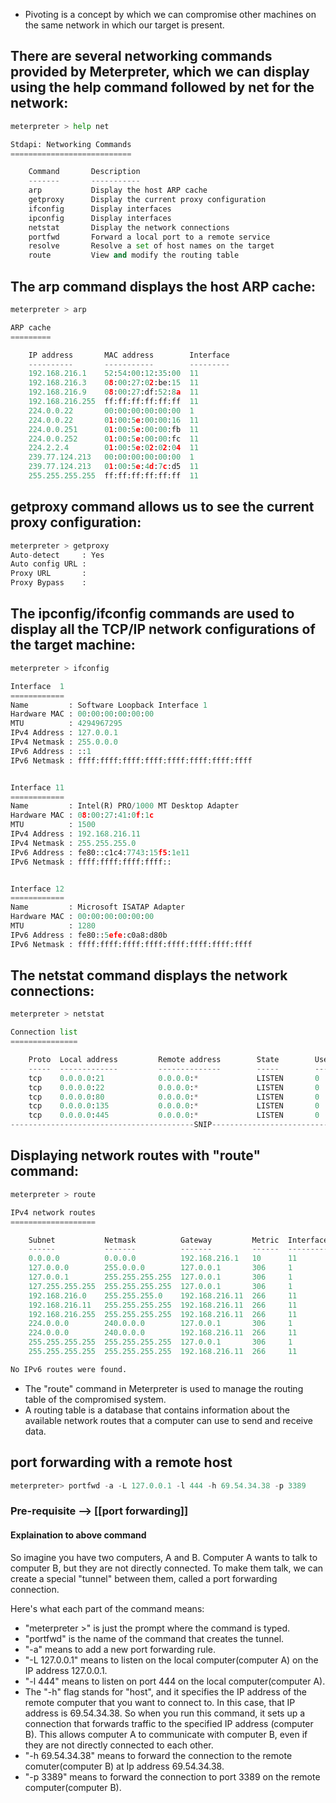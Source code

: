- Pivoting is a concept by which we can compromise other machines on the same network in which our target is present.
## There are several networking commands provided by Meterpreter, which we can display using the help command followed by net for the network:
```python
meterpreter > help net

Stdapi: Networking Commands
===========================

    Command       Description
    -------       -----------
    arp           Display the host ARP cache
    getproxy      Display the current proxy configuration
    ifconfig      Display interfaces
    ipconfig      Display interfaces
    netstat       Display the network connections
    portfwd       Forward a local port to a remote service
    resolve       Resolve a set of host names on the target
    route         View and modify the routing table
```

## The arp command displays the host ARP cache:
```python
meterpreter > arp

ARP cache
=========

    IP address       MAC address        Interface
    ----------       -----------        ---------
    192.168.216.1    52:54:00:12:35:00  11
    192.168.216.3    08:00:27:02:be:15  11
    192.168.216.9    08:00:27:df:52:8a  11
    192.168.216.255  ff:ff:ff:ff:ff:ff  11
    224.0.0.22       00:00:00:00:00:00  1
    224.0.0.22       01:00:5e:00:00:16  11
    224.0.0.251      01:00:5e:00:00:fb  11
    224.0.0.252      01:00:5e:00:00:fc  11
    224.2.2.4        01:00:5e:02:02:04  11
    239.77.124.213   00:00:00:00:00:00  1
    239.77.124.213   01:00:5e:4d:7c:d5  11
    255.255.255.255  ff:ff:ff:ff:ff:ff  11
```

## getproxy command allows us to see the current proxy configuration:
```python
meterpreter > getproxy
Auto-detect     : Yes
Auto config URL : 
Proxy URL       : 
Proxy Bypass    : 
```

## The ipconfig/ifconfig commands are used to display all the TCP/IP network configurations of the target machine:
```python
meterpreter > ifconfig

Interface  1
============
Name         : Software Loopback Interface 1
Hardware MAC : 00:00:00:00:00:00
MTU          : 4294967295
IPv4 Address : 127.0.0.1
IPv4 Netmask : 255.0.0.0
IPv6 Address : ::1
IPv6 Netmask : ffff:ffff:ffff:ffff:ffff:ffff:ffff:ffff


Interface 11
============
Name         : Intel(R) PRO/1000 MT Desktop Adapter
Hardware MAC : 08:00:27:41:0f:1c
MTU          : 1500
IPv4 Address : 192.168.216.11
IPv4 Netmask : 255.255.255.0
IPv6 Address : fe80::c1c4:7743:15f5:1e11
IPv6 Netmask : ffff:ffff:ffff:ffff::


Interface 12
============
Name         : Microsoft ISATAP Adapter
Hardware MAC : 00:00:00:00:00:00
MTU          : 1280
IPv6 Address : fe80::5efe:c0a8:d80b
IPv6 Netmask : ffff:ffff:ffff:ffff:ffff:ffff:ffff:ffff
```

## The netstat command displays the network connections:
```python
meterpreter > netstat

Connection list
===============

    Proto  Local address         Remote address        State        User  Inode  PID/Program name
    -----  -------------         --------------        -----        ----  -----  ----------------
    tcp    0.0.0.0:21            0.0.0.0:*             LISTEN       0     0      1512/svchost.exe
    tcp    0.0.0.0:22            0.0.0.0:*             LISTEN       0     0      2236/sshd.exe
    tcp    0.0.0.0:80            0.0.0.0:*             LISTEN       0     0      4/System
    tcp    0.0.0.0:135           0.0.0.0:*             LISTEN       0     0      712/svchost.exe
    tcp    0.0.0.0:445           0.0.0.0:*             LISTEN       0     0      4/System
-----------------------------------------SNIP----------------------------------
```

## Displaying network routes with "route" command:
```python
meterpreter > route

IPv4 network routes
===================

    Subnet           Netmask          Gateway         Metric  Interface
    ------           -------          -------         ------  ---------
    0.0.0.0          0.0.0.0          192.168.216.1   10      11
    127.0.0.0        255.0.0.0        127.0.0.1       306     1
    127.0.0.1        255.255.255.255  127.0.0.1       306     1
    127.255.255.255  255.255.255.255  127.0.0.1       306     1
    192.168.216.0    255.255.255.0    192.168.216.11  266     11
    192.168.216.11   255.255.255.255  192.168.216.11  266     11
    192.168.216.255  255.255.255.255  192.168.216.11  266     11
    224.0.0.0        240.0.0.0        127.0.0.1       306     1
    224.0.0.0        240.0.0.0        192.168.216.11  266     11
    255.255.255.255  255.255.255.255  127.0.0.1       306     1
    255.255.255.255  255.255.255.255  192.168.216.11  266     11

No IPv6 routes were found.
```
- The "route" command in Meterpreter is used to manage the routing table of the compromised system. 
- A routing table is a database that contains information about the available network routes that a computer can use to send and receive data.

## port forwarding with a remote host
```python
meterpreter> portfwd -a -L 127.0.0.1 -l 444 -h 69.54.34.38 -p 3389
```

### Pre-requisite --> [[port forwarding]]
#### Explaination to above command 
So imagine you have two computers, A and B. Computer A wants to talk to computer B, but they are not directly connected. To make them talk, we can create a special "tunnel" between them, called a port forwarding connection. 

Here's what each part of the command means:
- "meterpreter >" is just the prompt where the command is typed.
- "portfwd" is the name of the command that creates the tunnel.
- "-a" means to add a new port forwarding rule.
- "-L 127.0.0.1" means to listen on the local computer(computer A) on the IP address 127.0.0.1.
- "-l 444" means to listen on port 444 on the local computer(computer A).
- The "-h" flag stands for "host", and it specifies the IP address of the remote computer that you want to connect to. In this case, that IP address is 69.54.34.38. So when you run this command, it sets up a connection that forwards traffic to the specified IP address (computer B). This allows computer A to communicate with computer B, even if they are not directly connected to each other.
- "-h 69.54.34.38"  means to forward the connection to the remote comuter(computer B) at Ip address 69.54.34.38.
- "-p 3389" means to forward the connection to port 3389 on the remote computer(computer B).